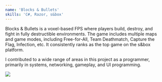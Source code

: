 ```yaml
---
name: 'Blocks & Bullets'
skills: 'C#, Razor, s&box'
---
```


Blocks & Bullets is a voxel-based FPS where players build, destroy, and fight in fully destructible environments. The game includes multiple maps and game modes, including Free-for-All, Team Deathmatch, Capture the Flag, Infection, etc. It consistently ranks as the top game on the s&box platform.

I contributed to a wide range of areas in this project as a programmer, primarily in systems, networking, gameplay, and UI programming.

<Img src="ex1.jpg" />

<Youtube id="E_lrpGD1xgI" />

<Youtube id="VCm2XtM3jnY" />
